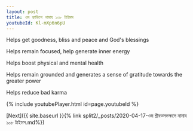 ```yaml
---
layout: post
title: ওম হ্যাভিশে নামায ১০৮ টাইমস
youtubeId: Kl-mXp6n6pU
---
```

 
 
Helps get goodness, bliss and peace and God's blessings
 
Helps remain focused, help generate inner energy 
 
Helps boost physical and mental health 
 
Helps remain grounded and generates a sense of gratitude towards the greater power 
 
Helps reduce bad karma
 
 
 
 


{% include youtubePlayer.html id=page.youtubeId %}
 
[Next]({{ site.baseurl }}{% link  split2/_posts/2020-04-17-ওম শ্রীবত্সভক্ষসে নামায ১০৮ টাইমস.md%})
 
